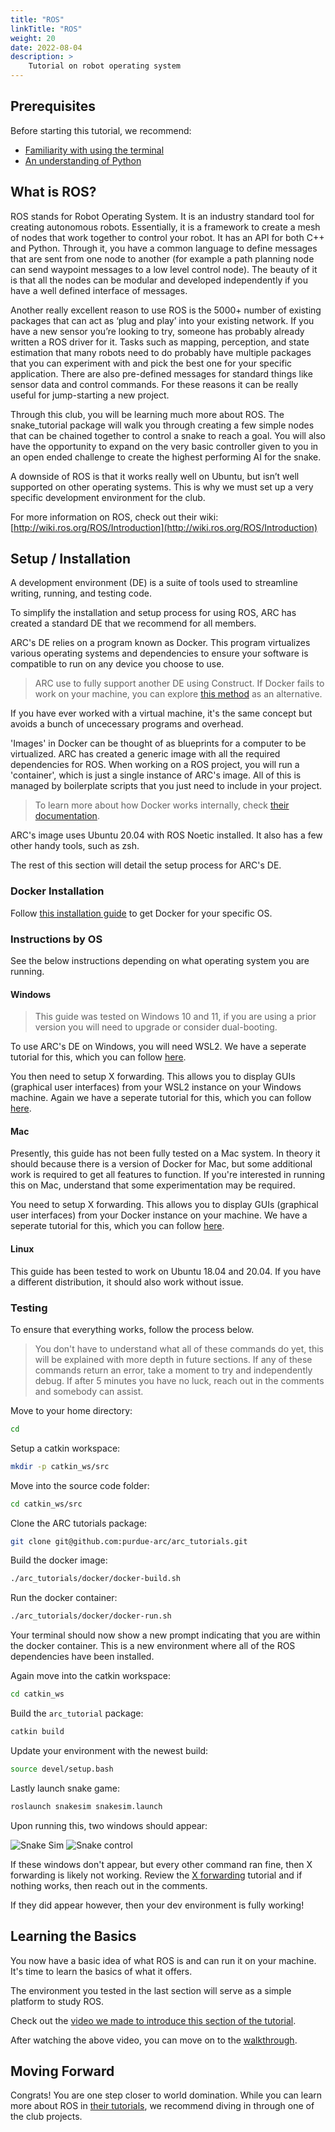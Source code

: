 ```yaml
---
title: "ROS"
linkTitle: "ROS"
weight: 20
date: 2022-08-04
description: >
    Tutorial on robot operating system
---
```


## Prerequisites

Before starting this tutorial, we recommend:
- [Familiarity with using the terminal](/wiki/tutorials/terminal)
- [An understanding of Python](https://wiki.python.org/moin/BeginnersGuide/Programmers)

## What is ROS?

ROS stands for Robot Operating System. It is an industry standard tool for creating autonomous robots. Essentially, it is a framework to create a mesh of nodes that work together to control your robot. It has an API for both C++ and Python. Through it, you have a common language to define messages that are sent from one node to another (for example a path planning node can send waypoint messages to a low level control node). The beauty of it is that all the nodes can be modular and developed independently if you have a well defined interface of messages.

Another really excellent reason to use ROS is the 5000+ number of existing packages that can act as ‘plug and play’ into your existing network. If you have a new sensor you’re looking to try, someone has probably already written a ROS driver for it. Tasks such as mapping, perception, and state estimation that many robots need to do probably have multiple packages that you can experiment with and pick the best one for your specific application. There are also pre-defined messages for standard things like sensor data and control commands. For these reasons it can be really useful for jump-starting a new project.

Through this club, you will be learning much more about ROS. The snake_tutorial package will walk you through creating a few simple nodes that can be chained together to control a snake to reach a goal. You will also have the opportunity to expand on the very basic controller given to you in an open ended challenge to create the highest performing AI for the snake.

A downside of ROS is that it works really well on Ubuntu, but isn’t well supported on other operating systems. This is why we must set up a very specific development environment for the club.

For more information on ROS, check out their wiki: [http://wiki.ros.org/ROS/Introduction](http://wiki.ros.org/ROS/Introduction)

## Setup / Installation

A development environment (DE) is a suite of tools used to streamline writing, running, and testing code. 

To simplify the installation and setup process for using ROS, ARC has created a standard DE that we recommend for all members.

ARC's DE relies on a program known as Docker. This program virtualizes various operating systems and dependencies to ensure your software is compatible to run on any device you choose to use.

> ARC use to fully support another DE using Construct. If Docker fails to work on your machine, you can explore [this method](alt-ros) as an alternative.

If you have ever worked with a virtual machine, it's the same concept but avoids a bunch of uncecessary programs and overhead.

'Images' in Docker can be thought of as blueprints for a computer to be virtualized. ARC has created a generic image with all the required dependencies for ROS. When working on a ROS project, you will run a 'container', which is just a single instance of ARC's image. All of this is managed by boilerplate scripts that you just need to include in your project. 

> To learn more about how Docker works internally, check [their documentation](https://docs.docker.com/engine/).

ARC's image uses Ubuntu 20.04 with ROS Noetic installed. It also has a few other handy tools, such as zsh.

The rest of this section will detail the setup process for ARC's DE.

### Docker Installation

Follow [this installation guide](https://docs.docker.com/engine/install/) to get Docker for your specific OS.

### Instructions by OS

See the below instructions depending on what operating system you are running.

#### Windows

> This guide was tested on Windows 10 and 11, if you are using a prior version you will need to upgrade or consider dual-booting.

To use ARC's DE on Windows, you will need WSL2. We have a seperate tutorial for this, which you can follow [here](wsl2).

You then need to setup X forwarding. This allows you to display GUIs (graphical user interfaces) from your WSL2 instance on your Windows machine. Again we have a seperate tutorial for this, which you can follow [here](x-forwarding).


#### Mac

Presently, this guide has not been fully tested on a Mac system. In theory it should because there is a version of Docker for Mac, but some additional work is required to get all features to function. If you're interested in running this on Mac, understand that some experimentation may be required.

You need to setup X forwarding. This allows you to display GUIs (graphical user interfaces) from your Docker instance on your machine. We have a seperate tutorial for this, which you can follow [here](x-forwarding).

#### Linux

This guide has been tested to work on Ubuntu 18.04 and 20.04. If you have a different distribution, it should also work without issue.

### Testing

To ensure that everything works, follow the process below. 

> You don't have to understand what all of these commands do yet, this will be explained with more depth in future sections. If any of these commands return an error, take a moment to try and independently debug. If after 5 minutes you have no luck, reach out in the comments and somebody can assist.

Move to your home directory:
```bash
cd
```

Setup a catkin workspace:
```bash
mkdir -p catkin_ws/src
```

Move into the source code folder:
```bash
cd catkin_ws/src
```

Clone the ARC tutorials package:
```bash
git clone git@github.com:purdue-arc/arc_tutorials.git
```

Build the docker image:
```bash
./arc_tutorials/docker/docker-build.sh
```

Run the docker container:
```bash
./arc_tutorials/docker/docker-run.sh
```

Your terminal should now show a new prompt indicating that you are within the docker container. This is a new environment where all of the ROS dependencies have been installed.

Again move into the catkin workspace:
```bash
cd catkin_ws
```

Build the `arc_tutorial` package:
```bash
catkin build
```

Update your environment with the newest build:
```bash
source devel/setup.bash
```

Lastly launch snake game:
```bash
roslaunch snakesim snakesim.launch
```

Upon running this, two windows should appear:

![Snake Sim](assets/images/snake-sim.PNG)
![Snake control](assets/images/snake-sim-control-board.PNG)

If these windows don't appear, but every other command ran fine, then X forwarding is likely not working. Review the [X forwarding]() tutorial and if nothing works, then reach out in the comments.

If they did appear however, then your dev environment is fully working!

## Learning the Basics

You now have a basic idea of what ROS is and can run it on your machine. It's time to learn the basics of what it offers.

The environment you tested in the last section will serve as a simple platform to study ROS.

Check out the [video we made to introduce this section of the tutorial](https://youtu.be/q9RCP4lizNM).

After watching the above video, you can move on to the [walkthrough](/wiki/tutorials/snake-tutorial).

## Moving Forward

Congrats! You are one step closer to world domination. While you can learn more about ROS in [their tutorials](http://wiki.ros.org/ROS/Tutorials), we recommend diving in through one of the club projects.
